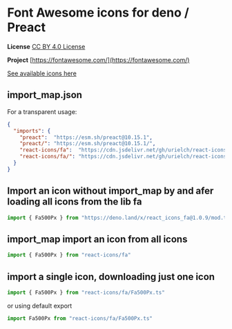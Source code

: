 # Font Awesome icons for deno / Preact

**License** [CC BY 4.0 License](https://creativecommons.org/licenses/by/4.0/)

**Project** [https://fontawesome.com/](https://fontawesome.com/)

[See available icons here](https://react-icons.deno.dev/fa)

## import_map.json

For a transparent usage:

```json
{
  "imports": {
    "preact":  "https://esm.sh/preact@10.15.1",
    "preact/": "https://esm.sh/preact@10.15.1/",
    "react-icons/fa":  "https://cdn.jsdelivr.net/gh/urielch/react-icons-fa@1.0.9/mod.ts",
    "react-icons/fa/": "https://cdn.jsdelivr.net/gh/urielch/react-icons-fa@1.0.9/ico/",
  }
}
```

## Import an icon without import_map by and afer loading all icons from the lib fa

```ts
import { Fa500Px } from "https://deno.land/x/react_icons_fa@1.0.9/mod.ts"
```

## import_map import an icon from all icons

```ts
import { Fa500Px } from "react-icons/fa"
```

## import a single icon, downloading just one icon

```ts
import { Fa500Px } from "react-icons/fa/Fa500Px.ts"
```

or using default export

```ts
import Fa500Px from "react-icons/fa/Fa500Px.ts"
```

